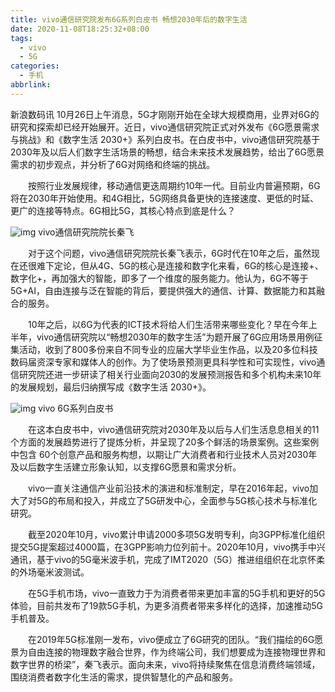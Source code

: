 ```yaml
---
title: vivo通信研究院发布6G系列白皮书 畅想2030年后的数字生活
date: 2020-11-08T18:25:32+08:00
tags:
  - vivo
  - 5G
categories:
  - 手机
abbrlink:
---
```


新浪数码讯 10月26日上午消息，5G才刚刚开始在全球大规模商用，业界对6G的研究和探索却已经开始展开。近日，vivo通信研究院正式对外发布《6G愿景需求与挑战》和《数字生活 2030+》系列白皮书。在白皮书中，vivo通信研究院基于2030年及以后人们数字生活场景的畅想，结合未来技术发展趋势，给出了6G愿景需求的初步观点，并分析了6G对网络和终端的挑战。

　　按照行业发展规律，移动通信更迭周期约10年一代。目前业内普遍预期，6G将在2030年开始使用。和4G相比，5G网络具备更快的连接速度、更低的时延、更广的连接等特点。6G相比5G，其核心特点到底是什么？

![img](https://cdn.jsdelivr.net/gh/yakeing/Documentation@main/Hexo/images/2a91-kcaeqzx0236778.jpg)
vivo通信研究院院长秦飞

　　对于这个问题，vivo通信研究院院长秦飞表示，6G时代在10年之后，虽然现在还很难下定论，但从4G、5G的核心是连接和数字化来看，6G的核心是连接+、数字化+，再加强大的智能，即多了一个维度的服务能力。他认为，6G不等于5G+AI，自由连接与泛在智能的背后，要提供强大的通信、计算、数据能力和其融合的服务。

　　10年之后，以6G为代表的ICT技术将给人们生活带来哪些变化？早在今年上半年，vivo通信研究院以“畅想2030年的数字生活”为题开展了6G应用场景用例征集活动，收到了800多份来自不同专业的应届大学毕业生作品，以及20多位科技数码届资深专家和媒体人的创作。为了使场景预测更具科学性和可实现性，vivo通信研究院还进一步研读了相关行业面向2030的发展预测报告和多个机构未来10年的发展规划，最后归纳撰写成《数字生活 2030+》。

![img](https://cdn.jsdelivr.net/gh/yakeing/Documentation@main/Hexo/images/15b6-kcaeqzx0238353.jpg)
vivo 6G系列白皮书

　　在这本白皮书中，vivo通信研究院对2030年及以后与人们生活息息相关的11个方面的发展趋势进行了提炼分析，并呈现了20多个鲜活的场景案例。这些案例中包含 60个创意产品和服务构想，以期让广大消费者和行业技术人员对2030年及以后数字生活建立形象认知，以支撑6G愿景和需求分析。

　　vivo一直关注通信产业前沿技术的演进和标准制定，早在2016年起，vivo加大了对5G的布局和投入，并成立了5G研发中心，全面参与5G核心技术与标准化研究。

　　截至2020年10月，vivo累计申请2000多项5G发明专利，向3GPP标准化组织提交5G提案超过4000篇，在3GPP影响力位列前十。2020年10月，vivo携手中兴通讯，基于vivo的5G毫米波手机，完成了IMT2020（5G）推进组组织在北京怀柔的外场毫米波测试。

　　在5G手机市场，vivo一直致力于为消费者带来更加丰富的5G手机和更好的5G体验，目前共发布了19款5G手机，为更多消费者带来多样化的选择，加速推动5G手机普及。

　　在2019年5G标准刚一发布，vivo便成立了6G研究的团队。“我们描绘的6G愿景为自由连接的物理数字融合世界，作为终端公司，我们想要成为连接物理世界和数字世界的桥梁”，秦飞表示。面向未来，vivo将持续聚焦在信息消费终端领域，围绕消费者数字化生活的需求，提供智慧化的产品和服务。